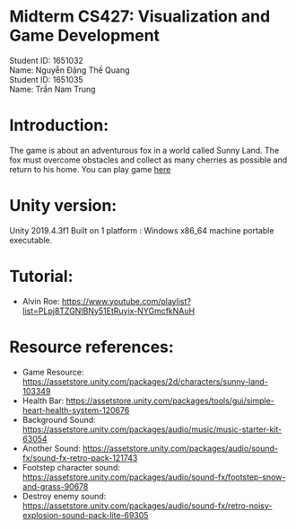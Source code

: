 # Midterm CS427: Visualization and Game Development
Student ID: 1651032<br/>
Name: Nguyễn Đặng Thế Quang<br/>
Student ID: 1651035<br/>
Name: Trần Nam Trung


# Introduction:
The game is about an adventurous fox in a world called Sunny Land. The fox must overcome obstacles and collect as many cherries as possible and return to his home.
You can play game [here][0] 

# Unity version:
Unity 2019.4.3f1
Built on 1 platform : Windows x86_64 machine portable executable.

# Tutorial:
* Alvin Roe: https://www.youtube.com/playlist?list=PLpj8TZGNIBNy51EtRuyix-NYGmcfkNAuH

# Resource references:
- Game Resource: https://assetstore.unity.com/packages/2d/characters/sunny-land-103349
- Health Bar:    https://assetstore.unity.com/packages/tools/gui/simple-heart-health-system-120676
- Background Sound:           https://assetstore.unity.com/packages/audio/music/music-starter-kit-63054
- Another Sound:              https://assetstore.unity.com/packages/audio/sound-fx/sound-fx-retro-pack-121743
- Footstep character sound:   https://assetstore.unity.com/packages/audio/sound-fx/footstep-snow-and-grass-90678
- Destroy enemy sound:        https://assetstore.unity.com/packages/audio/sound-fx/retro-noisy-explosion-sound-pack-lite-69305

[0]: https://trungtipu.github.io/demo/index.html 
